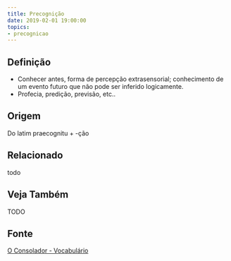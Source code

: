 ```yaml
---
title: Precognição
date: 2019-02-01 19:00:00
topics:
- precognicao
---
```


## Definição
* Conhecer antes, forma de percepção extrasensorial; conhecimento de um evento
  futuro que não pode ser inferido logicamente. 
* Profecia, predição, previsão, etc..

## Origem
Do latim praecognitu + -ção

## Relacionado
todo

## Veja Também
TODO

## Fonte
[O Consolador - Vocabulário](http://www.oconsolador.com.br/linkfixo/vocabulario/principal.html)
